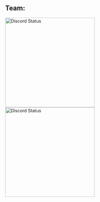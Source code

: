 <h2>Team:</h2>

<a href="https://discord.com/users/686489824546390026" target="_blank">
    <img width="286px" alt="Discord Status" src="https://lanyard.cnrad.dev/api/686489824546390026?hideTimestamp=true&borderRadius=5px">
</a>

<a href="https://discord.com/users/319321727630835712" target="_blank">
    <img width="286px" alt="Discord Status" src="https://lanyard.cnrad.dev/api/319321727630835712?hideTimestamp=true&borderRadius=5px">
</a>
